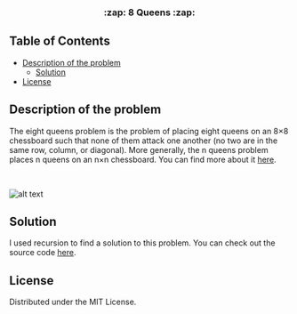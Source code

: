 
<p align="center">
  <h3 align="center"> :zap: 8 Queens :zap:</h3>
</p>


## Table of Contents

* [Description of the problem](#description-of-the-problem)
  * [Solution](#solution)
* [License](#license)




## Description of the problem

The eight queens problem is the problem of placing eight queens on an 8×8 chessboard such that none of them attack one another (no two are in the same row, column, or diagonal). More generally, the n queens problem places n queens on an n×n chessboard. You can find more about it [here]( https://www.geeksforgeeks.org/8-queen-problem/ ).

</br>

![alt text](https://miro.medium.com/max/457/1*SVCP2lIp1jfzJuQn_QUeVg.png)

## Solution

I used recursion to find a solution to this problem. You can check out the source code [here](https://github.com/MamadouBarri/8Queens/blob/master/HuitesDames/src/Dames.java). 

## License

Distributed under the MIT License.


